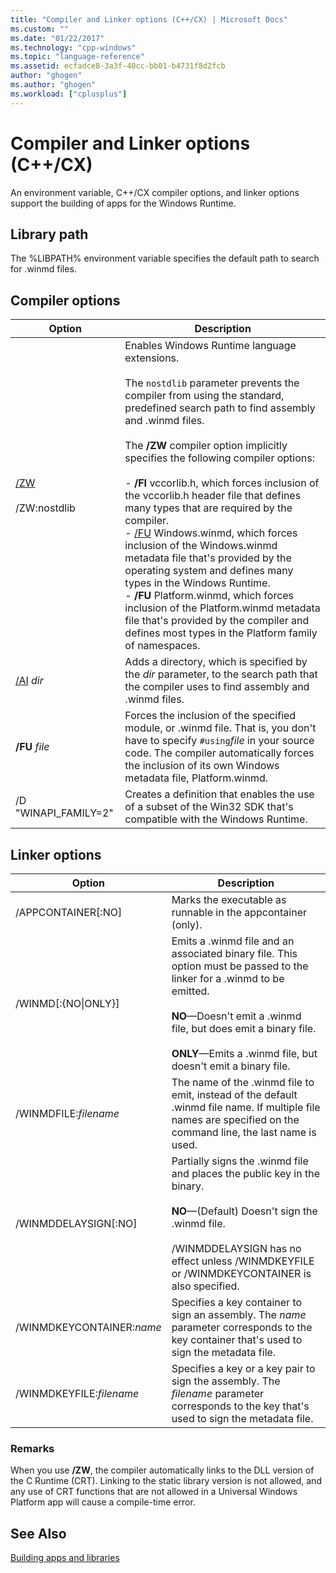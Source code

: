 ```yaml
---
title: "Compiler and Linker options (C++/CX) | Microsoft Docs"
ms.custom: ""
ms.date: "01/22/2017"
ms.technology: "cpp-windows"
ms.topic: "language-reference"
ms.assetid: ecfadce8-3a3f-40cc-bb01-b4731f8d2fcb
author: "ghogen"
ms.author: "ghogen"
ms.workload: ["cplusplus"]
---
```

# Compiler and Linker options (C++/CX)
An environment variable, C++/CX compiler options, and linker options support the building of apps for the Windows Runtime.  
  
## Library path  
 The %LIBPATH% environment variable specifies the default path to search for .winmd files.  
  
## Compiler options  
  
|Option|Description|  
|------------|-----------------|  
|[/ZW](../build/reference/zw-windows-runtime-compilation.md)<br /><br /> /ZW:nostdlib|Enables Windows Runtime language extensions.<br /><br /> The `nostdlib` parameter prevents the compiler from using the standard, predefined search path to find assembly and .winmd files.<br /><br /> The **/ZW** compiler option implicitly specifies the following compiler options:<br /><br /> -   **/FI** vccorlib.h, which forces inclusion of the vccorlib.h header file that defines many types that are required by the compiler.<br />-   [/FU](../build/reference/fu-name-forced-hash-using-file.md) Windows.winmd, which forces inclusion of the Windows.winmd metadata file that's provided by the operating system and defines many types in the Windows Runtime.<br />-   **/FU** Platform.winmd, which forces inclusion of the Platform.winmd metadata file that's provided by the compiler and defines most types in the Platform family of namespaces.|  
|[/AI](../build/reference/ai-specify-metadata-directories.md) *dir*|Adds a directory, which is specified by the *dir* parameter, to the search path that the compiler uses to find assembly and .winmd files.|  
|**/FU**  *file*|Forces the inclusion of the specified module, or .winmd file. That is, you don't have to specify `#using`*file* in your source code. The compiler automatically forces the inclusion of its own Windows metadata file, Platform.winmd.|  
|/D "WINAPI_FAMILY=2"|Creates a definition that enables the use of a subset of the Win32 SDK that's compatible with the Windows Runtime.|  
  
## Linker options  
  
|Option|Description|  
|------------|-----------------|  
|/APPCONTAINER[:NO]|Marks the executable as runnable in the appcontainer (only).|  
|/WINMD[:{NO&#124;ONLY}]|Emits a .winmd file and an associated binary file. This option must be passed to the linker for a .winmd to be emitted.<br /><br /> **NO**—Doesn't emit a .winmd file, but does emit a binary file.<br /><br /> **ONLY**—Emits a .winmd file, but doesn't emit a binary file.|  
|/WINMDFILE:*filename*|The name of the .winmd file to emit, instead of the default .winmd file name. If multiple file names are specified on the command line, the last name is used.|  
|/WINMDDELAYSIGN[:NO]|Partially signs the .winmd file and places the public key in the binary.<br /><br /> **NO**—(Default) Doesn't sign the .winmd file.<br /><br /> /WINMDDELAYSIGN has no effect unless /WINMDKEYFILE or /WINMDKEYCONTAINER is also specified.|  
|/WINMDKEYCONTAINER:*name*|Specifies a key container to sign an assembly. The *name* parameter corresponds to the key container that's used to sign the metadata file.|  
|/WINMDKEYFILE:*filename*|Specifies a key or a key pair to sign the assembly. The *filename* parameter corresponds to the key that's used to sign the metadata file.|  
  
### Remarks  
 When you use **/ZW**, the compiler automatically links to the DLL version of the C Runtime (CRT). Linking to the static library version is not allowed, and any use of CRT functions that are not allowed in a Universal Windows Platform app will cause a compile-time error.  
  
## See Also  
 [Building apps and libraries](../cppcx/building-apps-and-libraries-c-cx.md)